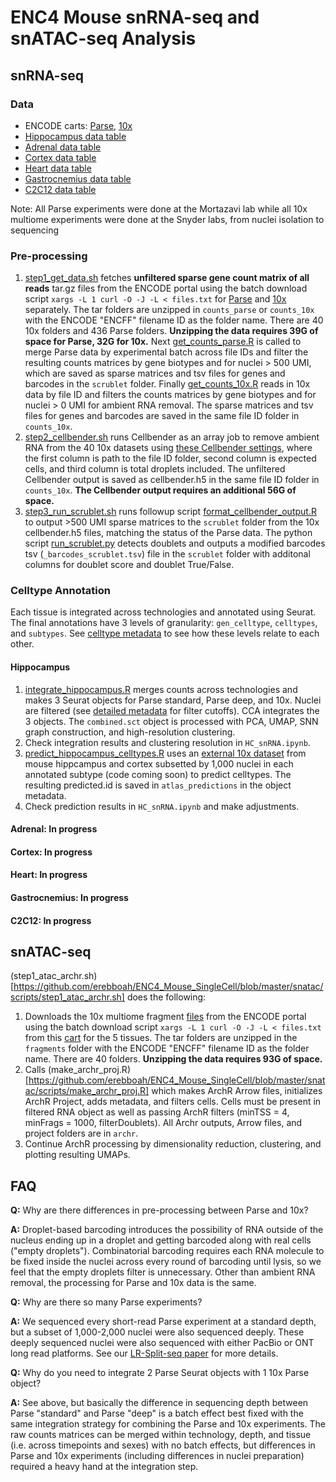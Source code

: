 # ENC4 Mouse snRNA-seq and snATAC-seq Analysis

## snRNA-seq
### Data
- ENCODE carts: [Parse](https://www.encodeproject.org/carts/enc4_mouse_snrna_parse/), [10x](https://www.encodeproject.org/carts/enc4_mouse_snrna_10x/)
- [Hippocampus data table](https://github.com/erebboah/ENC4_Mouse_SingleCell/blob/master/snrna/ref/hippocampus_minimal_metadata.tsv)
- [Adrenal data table](https://github.com/erebboah/ENC4_Mouse_SingleCell/blob/master/snrna/ref/adrenal_minimal_metadata.tsv)
- [Cortex data table](https://github.com/erebboah/ENC4_Mouse_SingleCell/blob/master/snrna/ref/cortex_minimal_metadata.tsv)
- [Heart data table](https://github.com/erebboah/ENC4_Mouse_SingleCell/blob/master/snrna/ref/heart_minimal_metadata.tsv)
- [Gastrocnemius data table](https://github.com/erebboah/ENC4_Mouse_SingleCell/blob/master/snrna/ref/gastrocnemius_minimal_metadata.tsv)
- [C2C12 data table](https://github.com/erebboah/ENC4_Mouse_SingleCell/blob/master/snrna/ref/c2c12_minimal_metadata.tsv)

Note: All Parse experiments were done at the Mortazavi lab while all 10x multiome experiments were done at the Snyder labs, from nuclei isolation to sequencing

### Pre-processing
1. [step1_get_data.sh](https://github.com/erebboah/ENC4_Mouse_SingleCell/blob/master/snrna/scripts/step1_get_data.sh) fetches **unfiltered sparse gene count matrix of all reads** tar.gz files from the ENCODE portal using the batch download script `xargs -L 1 curl -O -J -L < files.txt` for [Parse](https://github.com/erebboah/ENC4_Mouse_SingleCell/blob/master/snrna/ref/encode_parse_scrna_files.txt) and [10x](https://github.com/erebboah/ENC4_Mouse_SingleCell/blob/master/snrna/ref/encode_10x_scrna_files.txt) separately. The tar folders are unzipped in `counts_parse` or `counts_10x` with the ENCODE "ENCFF" filename ID as the folder name. There are 40 10x folders and 436 Parse folders. **Unzipping the data requires 39G of space for Parse, 32G for 10x.** Next [get_counts_parse.R](https://github.com/erebboah/ENC4_Mouse_SingleCell/blob/master/snrna/scripts/get_counts_parse.R) is called to merge Parse data by experimental batch across file IDs and filter the resulting counts matrices by gene biotypes and for nuclei > 500 UMI, which are saved as sparse matrices and tsv files for genes and barcodes in the `scrublet` folder.  Finally [get_counts_10x.R](https://github.com/erebboah/ENC4_Mouse_SingleCell/blob/master/snrna/scripts/get_counts_10x.R) reads in 10x data by file ID and filters the counts matrices by gene biotypes and for nuclei > 0 UMI for ambient RNA removal. The sparse matrices and tsv files for genes and barcodes are saved in the same file ID folder in `counts_10x`.  
2. [step2_cellbender.sh](https://github.com/erebboah/ENC4_Mouse_SingleCell/blob/master/snrna/scripts/step2_cellbender.sh) runs Cellbender as an array job to remove ambient RNA from the 40 10x datasets using [these Cellbender settings](https://github.com/erebboah/ENC4_Mouse_SingleCell/blob/master/snrna/ref/10x_cellbender_settings.csv), where the first column is path to the file ID folder, second column is expected cells, and third column is total droplets included. The unfiltered Cellbender output is saved as cellbender.h5 in the same file ID folder in `counts_10x`. **The Cellbender output requires an additional 56G of space.**
3. [step3_run_scrublet.sh](https://github.com/erebboah/ENC4_Mouse_SingleCell/blob/master/snrna/scripts/step3_run_scrublet.sh) runs followup script [format_cellbender_output.R](https://github.com/erebboah/ENC4_Mouse_SingleCell/blob/master/snrna/scripts/format_cellbender_output.R) to output >500 UMI sparse matrices to the `scrublet` folder from the 10x cellbender.h5 files, matching the status of the Parse data. The python script [run_scrublet.py](https://github.com/erebboah/ENC4_Mouse_SingleCell/blob/master/snrna/scripts/run_scrublet.py) detects doublets and outputs a modified barcodes tsv (`_barcodes_scrublet.tsv`) file in the `scrublet` folder with additonal columns for doublet score and doublet True/False.

### Celltype Annotation
Each tissue is integrated across technologies and annotated using Seurat. The final annotations have 3 levels of granularity: `gen_celltype`, `celltypes`, and `subtypes`. See [celltype metadata](https://github.com/erebboah/ENC4_Mouse_SingleCell/blob/master/snrna/ref/enc4_mouse_snrna_celltypes_c2c12.csv) to see how these levels relate to each other.

#### Hippocampus
1. [integrate_hippocampus.R](https://github.com/erebboah/ENC4_Mouse_SingleCell/blob/master/snrna/scripts/integrate_hippocampus.R) merges counts across technologies and makes 3 Seurat objects for Parse standard, Parse deep, and 10x. Nuclei are filtered (see [detailed metadata](https://github.com/erebboah/ENC4_Mouse_SingleCell/blob/master/snrna/ref/enc4_mouse_snrna_metadata.tsv) for filter cutoffs). CCA integrates the 3 objects. The `combined.sct` object is processed with PCA, UMAP, SNN graph construction, and high-resolution clustering.
2. Check integration results and clustering resolution in `HC_snRNA.ipynb`.
3. [predict_hippocampus_celltypes.R](https://github.com/erebboah/ENC4_Mouse_SingleCell/blob/master/snrna/scripts/predict_hippocampus_celltypes.R) uses an [external 10x dataset](https://portal.brain-map.org/atlases-and-data/rnaseq/mouse-whole-cortex-and-hippocampus-10x) from mouse hippcampus and cortex subsetted by 1,000 nuclei in each annotated subtype (code coming soon) to predict celltypes. The resulting predicted.id is saved in `atlas_predictions` in the object metadata. 
4. Check prediction results in `HC_snRNA.ipynb` and make adjustments.

#### Adrenal: In progress
#### Cortex: In progress
#### Heart: In progress
#### Gastrocnemius: In progress
#### C2C12: In progress

## snATAC-seq
(step1_atac_archr.sh)[https://github.com/erebboah/ENC4_Mouse_SingleCell/blob/master/snatac/scripts/step1_atac_archr.sh] does the following:
1. Downloads the 10x multiome fragment [files](https://github.com/erebboah/ENC4_Mouse_SingleCell/blob/master/snatac/ref/encode_10x_fragment_files.txt) from the ENCODE portal using the batch download script `xargs -L 1 curl -O -J -L < files.txt` from this [cart](https://www.encodeproject.org/carts/enc4_mouse_snatac/) for the 5 tissues. The tar folders are unzipped in the `fragments` folder with the ENCODE "ENCFF" filename ID as the folder name. There are 40 folders. **Unzipping the data requires 93G of space.** 
2. Calls (make_archr_proj.R)[https://github.com/erebboah/ENC4_Mouse_SingleCell/blob/master/snatac/scripts/make_archr_proj.R] which makes ArchR Arrow files, initializes ArchR Project, adds metadata, and filters cells. Cells must be present in filtered RNA object as well as passing ArchR filters (minTSS = 4, minFrags = 1000, filterDoublets). All Archr outputs, Arrow files, and project folders are in `archr`.
3. Continue ArchR processing by dimensionality reduction, clustering, and plotting resulting UMAPs.

## FAQ
**Q:** Why are there differences in pre-processing between Parse and 10x?

**A:** Droplet-based barcoding introduces the possibility of RNA outside of the nucleus ending up in a droplet and getting barcoded along with real cells ("empty droplets"). Combinatorial barcoding requires each RNA molecule to be fixed inside the nuclei across every round of barcoding until lysis, so we feel that the empty droplets filter is unnecessary. Other than ambient RNA removal, the processing for Parse and 10x data is the same.


**Q:** Why are there so many Parse experiments?

**A:** We sequenced every short-read Parse experiment at a standard depth, but a subset of 1,000-2,000 nuclei were also sequenced deeply. These deeply sequenced nuclei were also sequenced with either PacBio or ONT long read platforms. See our [LR-Split-seq paper](https://genomebiology.biomedcentral.com/articles/10.1186/s13059-021-02505-w) for more details. 


**Q:** Why do you need to integrate 2 Parse Seurat objects with 1 10x Parse object?

**A:** See above, but basically the difference in sequencing depth between Parse "standard" and Parse "deep" is a batch effect best fixed with the same integration strategy for combining the Parse and 10x experiments. The raw counts matrices can be merged within technology, depth, and tissue (i.e. across timepoints and sexes) with no batch effects, but differences in Parse and 10x experiments (including differences in nuclei preparation) required a heavy hand at the integration step.

